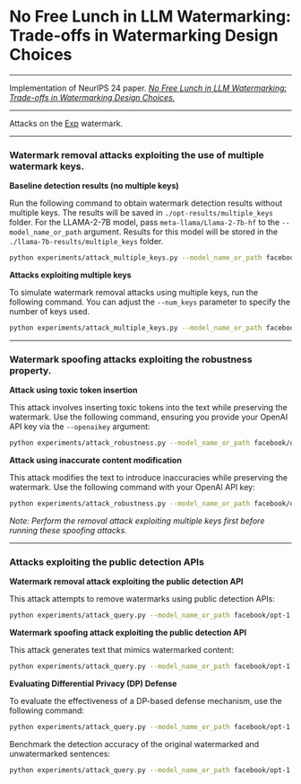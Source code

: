 # No Free Lunch in LLM Watermarking: Trade-offs in Watermarking Design Choices

----

Implementation of NeurIPS 24 paper. [*No Free Lunch in LLM Watermarking: Trade-offs in Watermarking Design Choices.*](https://openreview.net/pdf?id=rIOl7KbSkv])


----

Attacks on the [Exp](https://github.com/jthickstun/watermark) watermark.

----

### Watermark removal attacks exploiting the use of multiple watermark keys.

**Baseline detection results (no multiple keys)**

Run the following command to obtain watermark detection results without multiple keys. The results will be saved in `./opt-results/multiple_keys` folder.
For the LLAMA-2-7B model, pass `meta-llama/Llama-2-7b-hf` to the `--model_name_or_path` argument. Results for this model will be stored in the `./llama-7b-results/multiple_keys` folder.
```bash
python experiments/attack_multiple_keys.py --model_name_or_path facebook/opt-1.3b
```

**Attacks exploiting multiple keys**

To simulate watermark removal attacks using multiple keys, run the following command. You can adjust the `--num_keys` parameter to specify the number of keys used.
```bash
python experiments/attack_multiple_keys.py --model_name_or_path facebook/opt-1.3b --multiple_key --num_keys 7
```

----

### Watermark spoofing attacks exploiting the robustness property.

**Attack using toxic token insertion**

This attack involves inserting toxic tokens into the text while preserving the watermark. Use the following command, ensuring you provide your OpenAI API key via the `--openaikey` argument:
```bash
python experiments/attack_robustness.py --model_name_or_path facebook/opt-1.3b --action insert --openaikey 'YOUR_OPENAI_API_KEY'
```

**Attack using inaccurate content modification**

This attack modifies the text to introduce inaccuracies while preserving the watermark. Use the following command with your OpenAI API key:
```bash
python experiments/attack_robustness.py --model_name_or_path facebook/opt-1.3b --action modify --openaikey 'YOUR_OPENAI_API_KEY'
```

*Note: Perform the removal attack exploiting multiple keys first before running these spoofing attacks.*

----

### Attacks exploiting the public detection APIs

**Watermark removal attack exploiting the public detection API**

This attack attempts to remove watermarks using public detection APIs:
```bash
python experiments/attack_query.py --model_name_or_path facebook/opt-1.3b --action removal
```

**Watermark spoofing attack exploiting the public detection API**

This attack generates text that mimics watermarked content:
```bash
python experiments/attack_query.py --model_name_or_path facebook/opt-1.3b --action spoofing
```

**Evaluating Differential Privacy (DP) Defense**

To evaluate the effectiveness of a DP-based defense mechanism, use the following command:
```bash
python experiments/attack_query.py --model_name_or_path facebook/opt-1.3b --action spoofing-defense
```

Benchmark the detection accuracy of the original watermarked and unwatermarked sentences:
```bash
python experiments/attack_query.py --model_name_or_path facebook/opt-1.3b --action dp-benchmark
```

